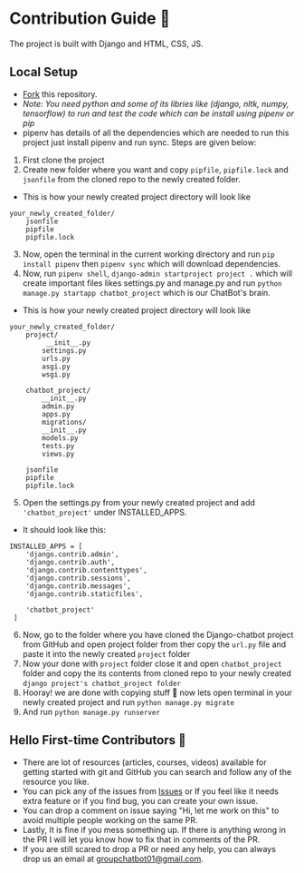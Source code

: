 # Contribution Guide 🤖
The project is built with Django and HTML, CSS, JS.

## Local Setup
- [Fork](https://github.com/PranavDalvi/Django-ChatBot/fork) this repository.
- *Note: You need python and some of its libries like (django, nltk, numpy, tensorflow) to run and test the code which can be install using pipenv or pip*
- pipenv has details of all the dependencies which are needed to run this project just install pipenv and run sync. Steps are given below:

1. First clone the project
2. Create new folder where you want and copy `pipfile`, `pipfile.lock` and `jsonfile` from the cloned repo to the newly created folder.
- This is how your newly created project directory will look like
```
your_newly_created_folder/
    jsonfile
    pipfile
    pipfile.lock   
```
3. Now, open the terminal in the current working directory and run `pip install pipenv` then `pipenv sync` which will download dependencies.
4. Now, run `pipenv shell`, `django-admin startproject project .` which will create important files likes settings.py and manage.py and run `python manage.py startapp chatbot_project` which is our ChatBot's brain.
- This is how your newly created project directory will look like
```
your_newly_created_folder/
    project/
         __init__.py
        settings.py
        urls.py
        asgi.py
        wsgi.py
        
    chatbot_project/
        __init__.py
        admin.py
        apps.py
        migrations/
        __init__.py
        models.py
        tests.py
        views.py
        
    jsonfile
    pipfile
    pipfile.lock
```
5. Open the settings.py from your newly created project and add `'chatbot_project'` under INSTALLED_APPS.
- It should look like this:
```
INSTALLED_APPS = [
    'django.contrib.admin',
    'django.contrib.auth',
    'django.contrib.contenttypes',
    'django.contrib.sessions',
    'django.contrib.messages',
    'django.contrib.staticfiles',
    
    'chatbot_project'
 ]
   ``` 
6. Now, go to the folder where you have cloned the Django-chatbot project from GitHub and open project folder from ther copy the `url.py` file and paste it into the newly created `project` folder
7. Now your done with `project` folder close it and open `chatbot_project` folder and copy the its contents from cloned repo to your newly created `django project's chatbot_project folder`
8. Hooray! we are done with copying stuff 🤩 now lets open terminal in your newly created project and run `python manage.py migrate`
9. And run `python manage.py runserver`

## Hello First-time Contributors 👋
- There are lot of resources (articles, courses, videos) available for getting started with git and GitHub you can search and follow any of the resource you like.
- You can pick any of the issues from [Issues](https://github.com/PranavDalvi/Django-ChatBot/issues) or If you feel like it needs extra feature or if you find bug, you can create your own issue.
- You can drop a comment on issue saying "Hi, let me work on this" to avoid multiple people working on the same PR.
- Lastly, It is fine if you mess something up. If there is anything wrong in the PR I will let you know how to fix that in comments of the PR.
- If you are still scared to drop a PR or need any help, you can always drop us an email at groupchatbot01@gmail.com.
